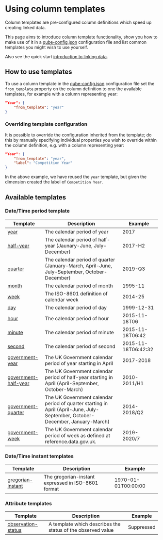 # Using column templates

Column templates are pre-configured column definitions which speed up creating linked data. 

This page aims to introduce column template functionality, show you how to make use of it in a [qube-config.json](./qube-config.md#configuration) configuration file and list common templates you might wish to use yourself.

Also see the quick start [introduction to linking data](../quick-start/linking-data.md).

## How to use templates

To use a column template in the [qube-config.json](./qube-config.md#configuration) configuration file set the `from_template` property on the column definition to one the available templates, for example with a column representing year:

```json
"Year": {
    "from_template": "year"
}
```

### Overriding template configuration

It is possible to override the configuration inherited from the template; do this by manually specifying individual properties you wish to override within the column definition, e.g. with a column representing year:

```json
"Year": {
    "from_template": "year",
    "label": "Competition Year"
}
```

In the above example, we have reused the `year` template, but given the dimension created the label of `Competition Year`.

## Available templates

### Date/Time period template

| Template                                                                                                                                             | Description                                                                                                                  | Example             |
| ---------------------------------------------------------------------------------------------------------------------------------------------------- | ---------------------------------------------------------------------------------------------------------------------------- | ------------------- |
| [year](https://github.com/GSS-Cogs/csvcubed/blob/main/csvcubed/csvcubed/readers/cubeconfig/v1_0/templates/calendar-year.json)                        | The calendar period of year                                                                                                  | 2017                |
| [half-year](https://github.com/GSS-Cogs/csvcubed/blob/main/csvcubed/csvcubed/readers/cubeconfig/v1_0/templates/calendar-half-year.json)              | The calendar period of half-year (Jaunary-June, July-December)                                                               | 2017-H2             |
| [quarter](https://github.com/GSS-Cogs/csvcubed/blob/main/csvcubed/csvcubed/readers/cubeconfig/v1_0/templates/calendar-quarter.json)                  | The calendar period of quarter (January-March, April-June, July-September, October-December)                                 | 2019-Q3             |
| [month](https://github.com/GSS-Cogs/csvcubed/blob/main/csvcubed/csvcubed/readers/cubeconfig/v1_0/templates/calendar-month.json)                      | The calendar period of month                                                                                                 | 1995-11             |
| [week](https://github.com/GSS-Cogs/csvcubed/blob/main/csvcubed/csvcubed/readers/cubeconfig/v1_0/templates/calendar-week.json)                        | The ISO-8601 definition of calendar week                                                                                     | 2014-25             |
| [day](https://github.com/GSS-Cogs/csvcubed/blob/main/csvcubed/csvcubed/readers/cubeconfig/v1_0/templates/calendar-day.json)                          | The calendar period of day                                                                                                   | 1999-12-31          |
| [hour](https://github.com/GSS-Cogs/csvcubed/blob/main/csvcubed/csvcubed/readers/cubeconfig/v1_0/templates/calendar-hour.json)                        | The calendar period of hour                                                                                                  | 2015-11-18T06       |
| [minute](https://github.com/GSS-Cogs/csvcubed/blob/main/csvcubed/csvcubed/readers/cubeconfig/v1_0/templates/calendar-minute.json)                    | The calendar period of minute                                                                                                | 2015-11-18T06:42    |
| [second](https://github.com/GSS-Cogs/csvcubed/blob/main/csvcubed/csvcubed/readers/cubeconfig/v1_0/templates/calendar-second.json)                    | The calendar period of second                                                                                                | 2015-11-18T06:42:32 |
| [government-year](https://github.com/GSS-Cogs/csvcubed/blob/main/csvcubed/csvcubed/readers/cubeconfig/v1_0/templates/government-year.json)           | The UK Government calendar period of year starting in April                                                                  | 2017-2018           |
| [government-half-year](https://github.com/GSS-Cogs/csvcubed/blob/main/csvcubed/csvcubed/readers/cubeconfig/v1_0/templates/government-half-year.json) | The UK Government calendar period of half-year starting in April (April-September, October-March)                            | 2010-2011/H1        |
| [government-quarter](https://github.com/GSS-Cogs/csvcubed/blob/main/csvcubed/csvcubed/readers/cubeconfig/v1_0/templates/government-quarter.json)     | The UK Government calendar period of quarter starting in April (April-June, July-September, October-December, January-March) | 2014-2018/Q2        |
| [government-week](https://github.com/GSS-Cogs/csvcubed/blob/main/csvcubed/csvcubed/readers/cubeconfig/v1_0/templates/government-week.json)           | The UK Government calendar period of week as defined at reference.data.gov.uk.                                               | 2019-2020/7         |

### Date/Time instant templates

| Template                                                                                                                                       | Description                                        | Example             |
| ---------------------------------------------------------------------------------------------------------------------------------------------- | -------------------------------------------------- | ------------------- |
| [gregorian-instant](https://github.com/GSS-Cogs/csvcubed/blob/main/csvcubed/csvcubed/readers/cubeconfig/v1_0/templates/gregorian-instant.json) | The gregorian-instant expressed in ISO-8601 format | 1970-01-01T00:00:00 |

### Attribute templates

| Template                                                                                                                                         | Description                                                 | Example    |
| ------------------------------------------------------------------------------------------------------------------------------------------------ | ----------------------------------------------------------- | ---------- |
| [observation-status](https://github.com/GSS-Cogs/csvcubed/blob/main/csvcubed/csvcubed/readers/cubeconfig/v1_0/templates/observation-status.json) | A template which describes the status of the observed value | Suppressed |
